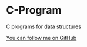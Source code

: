 # C-Program
C programs for data structures

[You can follow me on GitHub](https://github.com/SIDDHANTSEHGAL1198)